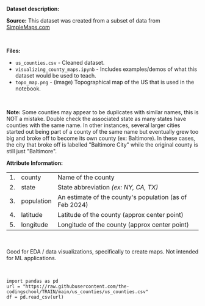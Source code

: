 **Dataset description:**

**Source:** This dataset was created from a subset of data from [SimpleMaps.com](https://simplemaps.com/data/us-counties)

<br />

**Files:**
- `us_counties.csv` - Cleaned dataset.
- `visualizing_county_maps.ipynb` - Includes examples/demos of what this dataset would be used to teach.
- `topo_map.png` - (image) Topographical map of the US that is used in the notebook.

<br />

**Note:** Some counties may appear to be duplicates with similar names, this is NOT a mistake. Double check the associated state as many states have counties with the same name. In other instances, several larger cities started out being part of a county of the same name but eventually grew too big and broke off to become its own county (ex: Baltimore). In these cases, the city that broke off is labelled "Baltimore City" while the original county is still just "Baltimore".

**Attribute Information:**

|     |     |     |
| --: | --- | --- |
|  1. | county | Name of the county |
|  2. | state | State abbreviation *(ex: NY, CA, TX)* |
|  3. | population | An estimate of the county's population (as of Feb 2024) |
|  4. | latitude | Latitude of the county (approx center point) |
|  5. | longitude | Longitude of the county (approx center point) |

<br />

Good for EDA / data visualizations, specifically to create maps. Not intended for ML applications.

<br />

```
import pandas as pd
url = "https://raw.githubusercontent.com/the-codingschool/TRAIN/main/us_counties/us_counties.csv"
df = pd.read_csv(url)
```

